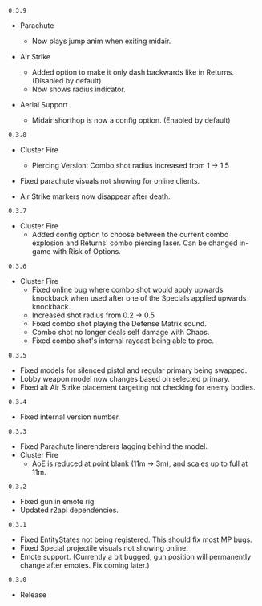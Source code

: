 `0.3.9`

- Parachute
	- Now plays jump anim when exiting midair.

- Air Strike
	- Added option to make it only dash backwards like in Returns. (Disabled by default)
	- Now shows radius indicator.

- Aerial Support
	- Midair shorthop is now a config option. (Enabled by default)

`0.3.8`

- Cluster Fire
	- Piercing Version: Combo shot radius increased from 1 -> 1.5
	
- Fixed parachute visuals not showing for online clients.
- Air Strike markers now disappear after death.

`0.3.7`

- Cluster Fire
	- Added config option to choose between the current combo explosion and Returns' combo piercing laser. Can be changed in-game with Risk of Options.

`0.3.6`

- Cluster Fire
	- Fixed online bug where combo shot would apply upwards knockback when used after one of the Specials applied upwards knockback.
	- Increased shot radius from 0.2 -> 0.5
	- Fixed combo shot playing the Defense Matrix sound.
	- Combo shot no longer deals self damage with Chaos.
	- Fixed combo shot's internal raycast being able to proc.

`0.3.5`

- Fixed models for silenced pistol and regular primary being swapped.
- Lobby weapon model now changes based on selected primary.
- Fixed alt Air Strike placement targeting not checking for enemy bodies.

`0.3.4`
- Fixed internal version number.

`0.3.3`
  - Fixed Parachute linerenderers lagging behind the model.
  - Cluster Fire
	- AoE is reduced at point blank (11m -> 3m), and scales up to full at 11m.

`0.3.2`
  - Fixed gun in emote rig.
  - Updated r2api dependencies.

`0.3.1`
  - Fixed EntityStates not being registered. This should fix most MP bugs.
  - Fixed Special projectile visuals not showing online.
  - Emote support. (Currently a bit bugged, gun position will permanently change after emotes. Fix coming later.)

`0.3.0`
  - Release